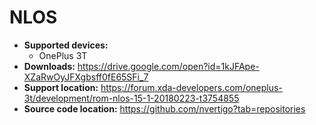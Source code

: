 # NLOS

+ **Supported devices:**
    + OnePlus 3T
+ **Downloads:** https://drive.google.com/open?id=1kJFApe-XZaRwOyJFXgbsff0fE65SFi_7
+ **Support location:** https://forum.xda-developers.com/oneplus-3t/development/rom-nlos-15-1-20180223-t3754855
+ **Source code location:** https://github.com/nvertigo?tab=repositories
